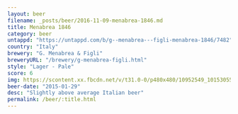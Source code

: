 ```yaml
---
layout: beer
filename: _posts/beer/2016-11-09-menabrea-1846.md
title: Menabrea 1846
category: beer
untappd: "https://untappd.com/b/g--menabrea---figli-menabrea-1846/7482"
country: "Italy"
brewery: "G. Menabrea & Figli"
breweryURL: "/brewery/g-menabrea-figli.html"
style: "Lager - Pale"
score: 6
img: https://scontent.xx.fbcdn.net/v/t31.0-0/p480x480/10952549_10153055791438745_6706555972975228314_o.jpg?_nc_cat=103&_nc_ohc=oJ_3dSA9AIgAQmoOOOKN90EVfF7azE9qeow178MOevYdnasxiXaaYFhlg&_nc_ht=scontent.xx&oh=fcf60a6c7045d9696e7c391f5003e209&oe=5E45A83F
beer-date: "2015-01-29"
desc: "Slightly above average Italian beer"
permalink: /beer/:title.html
---
```

